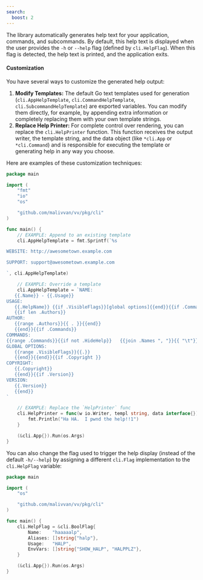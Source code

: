 ```yaml
---
search:
  boost: 2
---
```


The library automatically generates help text for your application, commands, and subcommands. By default, this help text is displayed when the user provides the `-h` or `--help` flag (defined by `cli.HelpFlag`). When this flag is detected, the help text is printed, and the application exits.

#### Customization

You have several ways to customize the generated help output:

1.  **Modify Templates:** The default Go text templates used for generation (`cli.AppHelpTemplate`, `cli.CommandHelpTemplate`, `cli.SubcommandHelpTemplate`) are exported variables. You can modify them directly, for example, by appending extra information or completely replacing them with your own template strings.
2.  **Replace Help Printer:** For complete control over rendering, you can replace the `cli.HelpPrinter` function. This function receives the output writer, the template string, and the data object (like `*cli.App` or `*cli.Command`) and is responsible for executing the template or generating help in any way you choose.

Here are examples of these customization techniques:

<!-- {
  "output": "Ha HA.  I pwnd the help!!1"
} -->
```go
package main

import (
	"fmt"
	"io"
	"os"

	"github.com/malivvan/vv/pkg/cli"
)

func main() {
	// EXAMPLE: Append to an existing template
	cli.AppHelpTemplate = fmt.Sprintf(`%s

WEBSITE: http://awesometown.example.com

SUPPORT: support@awesometown.example.com

`, cli.AppHelpTemplate)

	// EXAMPLE: Override a template
	cli.AppHelpTemplate = `NAME:
   {{.Name}} - {{.Usage}}
USAGE:
   {{.HelpName}} {{if .VisibleFlags}}[global options]{{end}}{{if .Commands}} command [command options]{{end}} {{if .ArgsUsage}}{{.ArgsUsage}}{{else}}[arguments...]{{end}}
   {{if len .Authors}}
AUTHOR:
   {{range .Authors}}{{ . }}{{end}}
   {{end}}{{if .Commands}}
COMMANDS:
{{range .Commands}}{{if not .HideHelp}}   {{join .Names ", "}}{{ "\t"}}{{.Usage}}{{ "\n" }}{{end}}{{end}}{{end}}{{if .VisibleFlags}}
GLOBAL OPTIONS:
   {{range .VisibleFlags}}{{.}}
   {{end}}{{end}}{{if .Copyright }}
COPYRIGHT:
   {{.Copyright}}
   {{end}}{{if .Version}}
VERSION:
   {{.Version}}
   {{end}}
`

	// EXAMPLE: Replace the `HelpPrinter` func
	cli.HelpPrinter = func(w io.Writer, templ string, data interface{}) {
		fmt.Println("Ha HA.  I pwnd the help!!1")
	}

	(&cli.App{}).Run(os.Args)
}
```

You can also change the flag used to trigger the help display (instead of the default `-h/--help`) by assigning a different `cli.Flag` implementation to the `cli.HelpFlag` variable:

<!-- {
  "args": ["&#45;&#45halp"],
  "output": "haaaaalp.*HALP"
} -->
```go
package main

import (
	"os"

	"github.com/malivvan/vv/pkg/cli"
)

func main() {
	cli.HelpFlag = &cli.BoolFlag{
		Name:    "haaaaalp",
		Aliases: []string{"halp"},
		Usage:   "HALP",
		EnvVars: []string{"SHOW_HALP", "HALPPLZ"},
	}

	(&cli.App{}).Run(os.Args)
}
```
